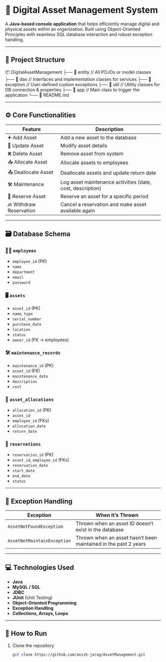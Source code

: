 # 💼 Digital Asset Management System

A **Java-based console application** that helps efficiently manage digital and physical assets within an organization. Built using Object-Oriented Principles with seamless SQL database interaction and robust exception handling.

---

## 📂 Project Structure
📦 DigitalAssetManagement ├── 📁 entity // All POJOs or model classes ├── 📁 dao // Interfaces and implementation classes for services ├── 📁 exception // User-defined custom exceptions ├── 📁 util // Utility classes for DB connection & properties ├── 📁 app // Main class to trigger the application └── 📄 README.md


---

## ⚙️ Core Functionalities

| Feature                 | Description                                                                 |
|-------------------------|-----------------------------------------------------------------------------|
| ➕ Add Asset            | Add a new asset to the database                                            |
| 🔄 Update Asset         | Modify asset details                                                       |
| ❌ Delete Asset         | Remove asset from system                                                   |
| 📥 Allocate Asset       | Allocate assets to employees                                               |
| 📤 Deallocate Asset     | Deallocate assets and update return date                                   |
| 🛠️ Maintenance          | Log asset maintenance activities (date, cost, description)                 |
| 📅 Reserve Asset        | Reserve an asset for a specific period                                     |
| 🔙 Withdraw Reservation | Cancel a reservation and make asset available again                        |

---

## 🗃️ Database Schema

### 🧑‍💼 `employees`
- `employee_id` (PK)
- `name`
- `department`
- `email`
- `password`

### 🖥️ `assets`
- `asset_id` (PK)
- `name`, `type`
- `serial_number`
-  `purchase_date`
- `location`
- `status`
- `owner_id` (FK → employees)

### 🛠️ `maintenance_records`
- `maintenance_id` (PK)
- `asset_id` (FK)
- `maintenance_date`
- `description`
- `cost`

### 🔄 `asset_allocations`
- `allocation_id` (PK)
- `asset_id`
- `employee_id` (FKs)
- `allocation_date`
- `return_date`

### 📆 `reservations`
- `reservation_id` (PK)
- `asset_id`, `employee_id` (FKs)
- `reservation_date`
- `start_date`
- `end_date`
- `status`

---

## 🚧 Exception Handling

| Exception                     | When It’s Thrown                                                                 |
|------------------------------|----------------------------------------------------------------------------------|
| `AssetNotFoundException`     | Thrown when an asset ID doesn’t exist in the database                           |
| `AssetNotMaintainException`  | Thrown when an asset hasn’t been maintained in the past 2 years                 |

---

## 💻 Technologies Used

- **Java**
- **MySQL / SQL**
- **JDBC**
- **JUnit** (Unit Testing)
- **Object-Oriented Programming**
- **Exception Handling**
- **Collections, Arrays, Loops**

---

## 🔑 How to Run

1. Clone the repository  
   ```bash
   git clone https://github.com/anish-jarag/AssetManagement.git
